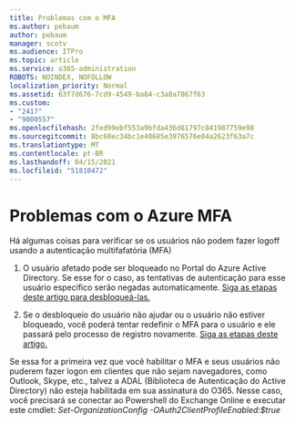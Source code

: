 ```yaml
---
title: Problemas com o MFA
ms.author: pebaum
author: pebaum
manager: scotv
ms.audience: ITPro
ms.topic: article
ms.service: o365-administration
ROBOTS: NOINDEX, NOFOLLOW
localization_priority: Normal
ms.assetid: 63f7d676-7cd9-4549-ba84-c3a8a7867f63
ms.custom:
- "2417"
- "9000557"
ms.openlocfilehash: 2fed99ebf553a9bfda436d81797c841987759e98
ms.sourcegitcommit: 8bc60ec34bc1e40685e3976576e04a2623f63a7c
ms.translationtype: MT
ms.contentlocale: pt-BR
ms.lasthandoff: 04/15/2021
ms.locfileid: "51810472"
---
```

# <a name="issues-with-azure-mfa"></a>Problemas com o Azure MFA
Há algumas coisas para verificar se os usuários não podem fazer logoff usando a autenticação multifafatória (MFA)

1. O usuário afetado pode ser bloqueado no Portal do Azure Active Directory. Se esse for o caso, as tentativas de autenticação para esse usuário específico serão negadas automaticamente. [Siga as etapas deste artigo para desbloqueá-las.](https://docs.microsoft.com/azure/active-directory/authentication/howto-mfa-mfasettings#block-and-unblock-users)

2. Se o desbloqueio do usuário não ajudar ou o usuário não estiver bloqueado, você poderá tentar redefinir o MFA para o usuário e ele passará pelo processo de registro novamente. [Siga as etapas deste artigo.](https://docs.microsoft.com/azure/active-directory/authentication/howto-mfa-userdevicesettings#require-users-to-provide-contact-methods-again)

Se essa for a primeira vez que você habilitar o MFA e seus usuários não puderem fazer logon em clientes que não sejam navegadores, como Outlook, Skype, etc., talvez a ADAL (Biblioteca de Autenticação do Active Directory) não esteja habilitada em sua assinatura do O365. Nesse caso, você precisará se conectar ao Powershell do Exchange Online e executar este cmdlet:  *Set-OrganizationConfig -OAuth2ClientProfileEnabled:$true*